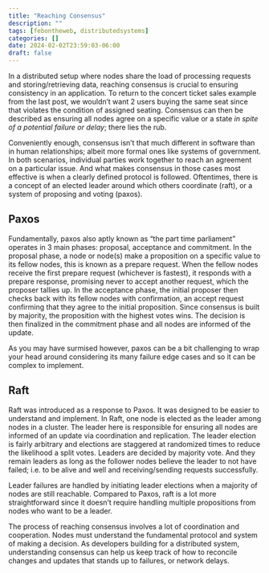 ```yaml
---
title: "Reaching Consensus"
description: ""
tags: [febontheweb, distributedsystems]
categories: []
date: 2024-02-02T23:59:03-06:00
draft: false
---
```


In a distributed setup where nodes share the load of processing requests and storing/retrieving data, reaching consensus is crucial to ensuring consistency in an application. To return to the concert ticket sales example from the last post, we wouldn’t want 2 users buying the same seat since that violates the condition of assigned seating. Consensus can then be described as ensuring all nodes agree on a specific value or a state *in spite of a potential failure or delay*; there lies the rub.

Conveniently enough, consensus isn’t that much different in software than in human relationships; albeit more formal ones like systems of government. In both scenarios, individual parties work together to reach an agreement on a particular issue. And what makes consensus in those cases most effective is when a clearly defined protocol is followed. Oftentimes, there is a concept of an elected leader around which others coordinate (raft), or a system of proposing and voting (paxos). 


## Paxos
Fundamentally, paxos also aptly known as “the part time parliament” operates in 3 main phases: proposal, acceptance and commitment. In the proposal phase, a node or node(s) make a proposition on a specific value to its fellow nodes, this is known as a prepare request. When the fellow nodes receive the first prepare request (whichever is fastest), it responds with a prepare response, promising never to accept another request, which the proposer tallies up. In the acceptance phase, the initial proposer then checks back with its fellow nodes with confirmation, an accept request confirming that they agree to the initial proposition. Since consensus is built by majority, the proposition with the highest votes wins. The decision is then finalized in the commitment phase and all nodes are informed of the update. 

As you may have surmised however, paxos can be a bit challenging to wrap your head around considering its many failure edge cases and so it can be complex to implement. 

## Raft
Raft was introduced as a response to Paxos. It was designed to be easier to understand and implement. In Raft, one node is elected as the leader among nodes in a cluster. The leader here is responsible for ensuring all nodes are informed of an update via coordination and replication. The leader election is fairly arbitrary and elections are staggered at randomized times to reduce the likelihood a split votes. Leaders are decided by majority vote. And they remain leaders as long as the follower nodes believe the leader to not have failed; i.e. to be alive and well and receiving/sending requests successfully. 

Leader failures are handled by initiating leader elections when a majority of nodes are still reachable. Compared to Paxos, raft is a lot more straightforward since it doesn’t require handling multiple propositions from nodes who want to be a leader. 

The process of reaching consensus involves a lot of coordination and cooperation. Nodes must understand the fundamental protocol and system of making a decision. As developers building for a distributed system, understanding consensus can help us keep track of how to reconcile changes and updates that stands up to failures, or network delays.